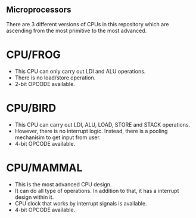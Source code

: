 ## Microprocessors

There are 3 different versions of CPUs in this repository which are ascending from the most primitive to the most advanced.

# CPU/FROG
- This CPU can only carry out LDI and ALU operations.
- There is no load/store operation.
- 2-bit OPCODE available.

# CPU/BIRD
- This CPU can carry out LDI, ALU, LOAD, STORE and STACK operations.
- However, there is no interrupt logic. Instead, there is a pooling mechanisim to get input from user.
- 4-bit OPCODE available.

# CPU/MAMMAL
- This is the most advanced CPU design.
- It can do all type of operations. In addition to that, it has a interrupt design within it.
- CPU clock that works by interrupt signals is available.
- 4-bit OPCODE available.
